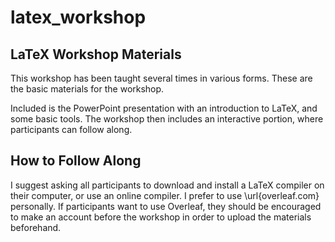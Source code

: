 # latex_workshop
## LaTeX Workshop Materials


This workshop has been taught several times in various forms. These are the basic materials for the workshop. 

Included is the PowerPoint presentation with an introduction to LaTeX, and some basic tools. The workshop then includes an interactive portion, where participants can follow along. 

## How to Follow Along

I suggest asking all participants to download and install a LaTeX compiler on their computer, or use an online compiler. I prefer to use \url{overleaf.com} personally. If participants want to use Overleaf, they should be encouraged to make an account before the workshop in order to upload the materials beforehand. 
